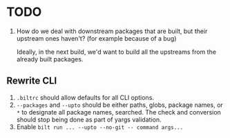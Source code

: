 # TODO

1. How do we deal with downstream packages that are built, but their upstream ones haven't?
   (for example because of a bug)

   Ideally, in the next build, we'd want to build all the upstreams from the already built packages.

## Rewrite CLI

1. `.biltrc` should allow defaults for all CLI options.
1. `--packages` and `--upto` should be either paths, globs, package names, or `*` to designate
   all package names, searched. The check and conversion should stop being done as part of yargs
   validation.
1. Enable `bilt run ... --upto --no-git -- command args...`

